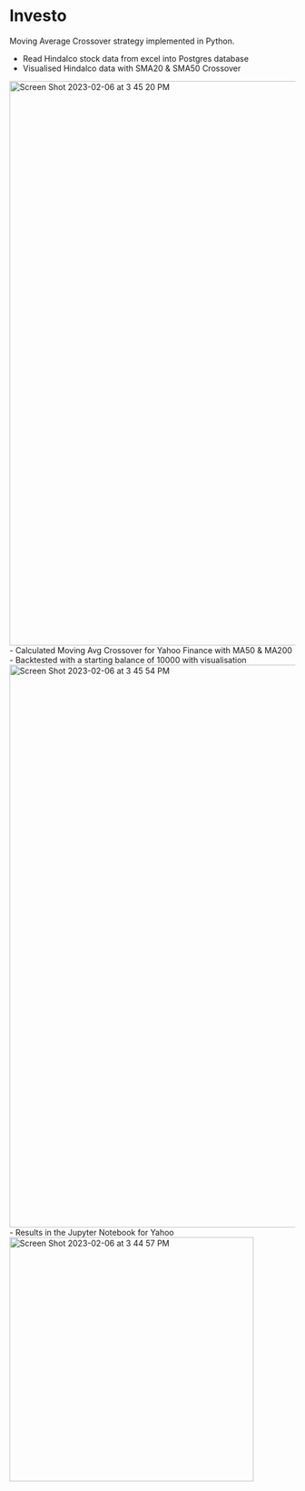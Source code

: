 # Investo 

Moving Average Crossover strategy implemented in Python. 
- Read Hindalco stock data from excel into Postgres database
- Visualised Hindalco data with SMA20 & SMA50 Crossover
<img width="994" alt="Screen Shot 2023-02-06 at 3 45 20 PM" src="https://user-images.githubusercontent.com/53478586/216945816-18dba634-d9a9-44f1-bfc0-90ed766672ca.png">
- Calculated Moving Avg Crossover for Yahoo Finance with MA50 & MA200
- Backtested with a starting balance of 10000 with visualisation
<img width="991" alt="Screen Shot 2023-02-06 at 3 45 54 PM" src="https://user-images.githubusercontent.com/53478586/216945813-671d79d2-ca39-4b6b-bf8d-da752f90be21.png">
- Results in the Jupyter Notebook for Yahoo
<img width="430" alt="Screen Shot 2023-02-06 at 3 44 57 PM" src="https://user-images.githubusercontent.com/53478586/216945803-ebd6d41f-8852-4b44-bb0e-b9bbd21b0d4f.png">
